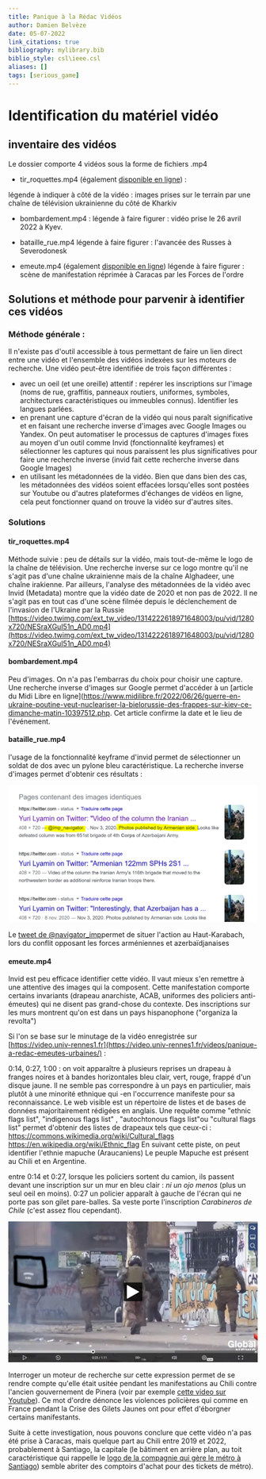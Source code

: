 ```yaml
---
title: Panique à la Rédac Vidéos
author: Damien Belvèze
date: 05-07-2022
link_citations: true
bibliography: mylibrary.bib
biblio_style: csl\ieee.csl
aliases: []
tags: [serious_game]
---
```


# Identification du matériel vidéo

## inventaire des vidéos

Le dossier comporte 4 vidéos sous la forme de fichiers .mp4

- tir_roquettes.mp4 (également [disponible en ligne](https://video.twimg.com/ext_tw_video/1314222618971648003/pu/vid/1280x720/NESraXGuI51n_AD0.mp4)) : 

légende à indiquer à côté de la vidéo :  images prises sur le terrain par une chaîne de télévision ukrainienne du côté de Kharkiv

- bombardement.mp4 : 
légende à faire figurer : vidéo prise le 26 avril 2022 à Kyev.

- bataille_rue.mp4
légende à faire figurer : l'avancée des Russes à Severodonesk

- emeute.mp4 (également [disponible en ligne](https://video.univ-rennes1.fr/permalink/v1264071880cfzucp9lt/iframe/))
légende à faire figurer :  scène de manifestation réprimée à Caracas par les Forces de l'ordre 


## Solutions et méthode pour parvenir à identifier ces vidéos

### Méthode générale : 

Il n'existe pas d'outil accessible à tous permettant de faire un lien direct entre une vidéo et l'ensemble des vidéos indexées sur les moteurs de recherche. 
Une vidéo peut-être identifiée de trois façon différentes : 

- avec un oeil (et une oreille) attentif : repérer les inscriptions sur l'image (noms de rue, graffitis, panneaux routiers, uniformes, symboles, architectures caractéristiques ou immeubles connus). Identifier les langues parlées. 
- en prenant une capture d'écran de la vidéo qui nous paraît significative et en faisant une recherche inverse d'images avec Google Images ou Yandex. On peut automatiser le processus de captures d'images fixes au moyen d'un outil comme Invid (fonctionnalité keyframes) et sélectionner les captures qui nous paraissent les plus significatives pour faire une recherche inverse (invid fait cette recherche inverse dans Google Images)
- en utilisant les métadonnées de la vidéo. Bien que dans bien des cas, les métadonnées des vidéos soient effacées lorsqu'elles sont postées sur Youtube ou d'autres plateformes d'échanges de vidéos en ligne, cela peut fonctionner quand on trouve la vidéo sur d'autres sites.

### Solutions 

#### tir_roquettes.mp4

Méthode suivie : 
peu de détails sur la vidéo, mais tout-de-même le logo de la chaîne de télévision. 
Une recherche inverse sur ce logo montre qu'il ne s'agit pas d'une chaîne ukrainienne mais de la chaîne Alghadeer, une chaîne irakienne.
Par ailleurs, l'analyse des métadonnées de la vidéo avec Invid (Metadata) montre que la vidéo date de 2020 et non pas de 2022. 
Il ne s'agit pas en tout cas d'une scène filmée depuis le déclenchement de l'invasion de l'Ukraine par la Russie
[https://video.twimg.com/ext_tw_video/1314222618971648003/pu/vid/1280x720/NESraXGuI51n_AD0.mp4](https://video.twimg.com/ext_tw_video/1314222618971648003/pu/vid/1280x720/NESraXGuI51n_AD0.mp4)

#### bombardement.mp4

Peu d'images. On n'a pas l'embarras du choix pour choisir une capture. Une recherche inverse d'images sur Google permet d'accéder à un [article du Midi Libre en ligne](https://www.midilibre.fr/2022/06/26/guerre-en-ukraine-poutine-veut-nucleariser-la-bielorussie-des-frappes-sur-kiev-ce-dimanche-matin-10397512.php. Cet article confirme la date et le lieu de l'événement. 

#### bataille_rue.mp4

l'usage de la fonctionnalité keyframe d'invid permet de sélectionner un soldat de dos avec un pylone bleu caractéristique. La recherche inverse d'images permet d'obtenir ces résultats : 

![](images/armenia.PNG)

Le [tweet de @navigator_imp](https://twitter.com/imp_navigator/status/1325349888335491074)permet de situer l'action au Haut-Karabach, lors du conflit opposant les forces arméniennes et azerbaïdjanaises

#### emeute.mp4

Invid est peu efficace identifier cette vidéo. 
Il vaut mieux s'en remettre à une attentive des images qui la composent. 
Cette manifestation comporte certains invariants (drapeau anarchiste, ACAB, uniformes des policiers anti-émeutes) qui ne disent pas grand-chose du contexte. Des inscriptions sur les murs montrent qu'on est dans un pays hispanophone ("organiza la revolta")

Si l'on se base sur le minutage de la vidéo enregistrée sur [https://video.univ-rennes1.fr](https://video.univ-rennes1.fr/videos/panique-a-redac-emeutes-urbaines/) :

0:14, 0:27, 1:00 : on voit apparaître à plusieurs reprises un drapeau à franges noires et à bandes horizontales bleu clair, vert, rouge, frappé d'un disque jaune.
Il ne semble pas correspondre à un pays en particulier, mais plutôt à une minorité ethnique qui -en l'occurrence manifeste pour sa reconnaissance. 
Le web visible est un répertoire de listes et de bases de données majoritairement rédigées en anglais. 
Une requête comme "ethnic flags list", "indigenous flags list" , "autochtonous flags list"ou "cultural flags list" permet d'obtenir des listes de drapeaux tels que ceux-ci : 
https://commons.wikimedia.org/wiki/Cultural_flags
https://en.wikipedia.org/wiki/Ethnic_flag
En suivant cette piste, on peut identifier l'ethnie mapuche (Araucaniens)
Le peuple Mapuche est présent au Chili et en Argentine. 

entre 0:14 et 0:27, lorsque les policiers sortent du camion, ils passent devant une inscription sur un mur en bleu clair : *ni un ojo menos* (plus un seul oeil en moins). 
0:27 un policier apparaît à gauche de l'écran qui ne porte pas son gilet pare-balles. Sa veste porte l'inscription *Carabineros de Chile* (c'est assez flou cependant).

![](images/policiers.png)

Interroger un moteur de recherche sur cette expression permet de se rendre compte qu'elle était usitée pendant les manifestations au Chili contre l'ancien gouvernement de Pinera (voir par exemple [cette video sur Youtube](https://youtu.be/JZ8vIWhO5lA)). Ce mot d'ordre dénonce les violences policières qui comme en France pendant la Crise des Gilets Jaunes ont pour effet d'éborgner certains manifestants.



Suite à cette investigation, nous pouvons conclure que cette vidéo n'a pas été prise à Caracas, mais quelque part au Chili entre 2019 et 2022, probablement à Santiago, la capitale (le bâtiment en arrière plan, au toit caractéristique qui rappelle le [logo de la compagnie qui gère le métro à Santiago](https://fr.m.wikipedia.org/wiki/Fichier:Santiago_Metro_logo.svg)) semble abriter des comptoirs d'achat pour des tickets de métro).